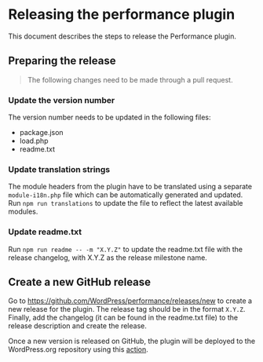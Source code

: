 # Releasing the performance plugin

This document describes the steps to release the Performance plugin.

## Preparing the release

> The following changes need to be made through a pull request.

### Update the version number

The version number needs to be updated in the following files:

- package.json
- load.php
- readme.txt

### Update translation strings

The module headers from the plugin have to be translated using a separate `module-i18n.php` file which can be automatically generated and updated. Run `npm run translations` to update the file to reflect the latest available modules.

### Update readme.txt

Run `npm run readme -- -m "X.Y.Z"` to update the readme.txt file with the release changelog, with X.Y.Z as the release milestone name.

## Create a new GitHub release

Go to https://github.com/WordPress/performance/releases/new to create a new release for the plugin. The release tag should be in the format `X.Y.Z`. Finally, add the changelog (it can be found in the readme.txt file) to the release description and create the release.

Once a new version is released on GitHub, the plugin will be deployed to the WordPress.org repository using this [action](../.github/workflows/deploy-dotorg.yml).
